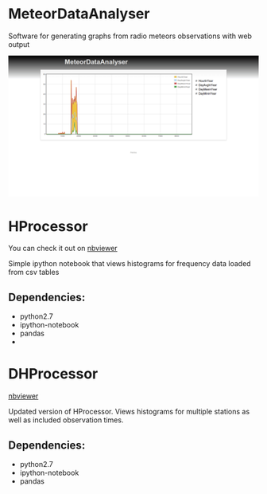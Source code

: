MeteorDataAnalyser
==================

Software for generating graphs from radio meteors observations with web output

![Screenshot](Screenshot.png)


HProcessor
===================

You can check it out on [nbviewer](http://nbviewer.ipython.org/github/bolidozor/MeteorDataAnalyser/blob/master/iHProcessor.ipynb)

Simple ipython notebook that views histograms for frequency data loaded from csv tables

Dependencies:
-------------
 * python2.7
 * ipython-notebook
 * pandas
 * 
 
DHProcessor
===================

[nbviewer](http://nbviewer.ipython.org/github/bolidozor/MeteorDataAnalyser/blob/dev/iDHProcessor.ipynb)

Updated version of HProcessor. Views histograms for multiple stations as well as included observation times.

Dependencies:
------------- 
 * python2.7
 * ipython-notebook
 * pandas
